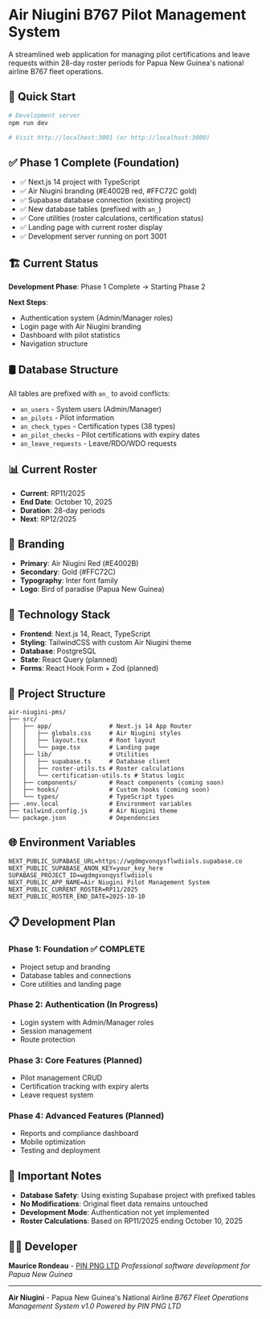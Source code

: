 # Air Niugini B767 Pilot Management System

A streamlined web application for managing pilot certifications and leave requests within 28-day roster periods for Papua New Guinea's national airline B767 fleet operations.

## 🚀 Quick Start

```bash
# Development server
npm run dev

# Visit http://localhost:3001 (or http://localhost:3000)
```

## ✅ Phase 1 Complete (Foundation)

- ✅ Next.js 14 project with TypeScript
- ✅ Air Niugini branding (#E4002B red, #FFC72C gold)
- ✅ Supabase database connection (existing project)
- ✅ New database tables (prefixed with `an_`)
- ✅ Core utilities (roster calculations, certification status)
- ✅ Landing page with current roster display
- ✅ Development server running on port 3001

## 🏗️ Current Status

**Development Phase**: Phase 1 Complete → Starting Phase 2

**Next Steps**:
- Authentication system (Admin/Manager roles)
- Login page with Air Niugini branding
- Dashboard with pilot statistics
- Navigation structure

## 🛢️ Database Structure

All tables are prefixed with `an_` to avoid conflicts:
- `an_users` - System users (Admin/Manager)
- `an_pilots` - Pilot information
- `an_check_types` - Certification types (38 types)
- `an_pilot_checks` - Pilot certifications with expiry dates
- `an_leave_requests` - Leave/RDO/WDO requests

## 📊 Current Roster

- **Current**: RP11/2025
- **End Date**: October 10, 2025
- **Duration**: 28-day periods
- **Next**: RP12/2025

## 🎨 Branding

- **Primary**: Air Niugini Red (#E4002B)
- **Secondary**: Gold (#FFC72C)
- **Typography**: Inter font family
- **Logo**: Bird of paradise (Papua New Guinea)

## 🔧 Technology Stack

- **Frontend**: Next.js 14, React, TypeScript
- **Styling**: TailwindCSS with custom Air Niugini theme
- **Database**: PostgreSQL
- **State**: React Query (planned)
- **Forms**: React Hook Form + Zod (planned)

## 📁 Project Structure

```
air-niugini-pms/
├── src/
│   ├── app/                # Next.js 14 App Router
│   │   ├── globals.css     # Air Niugini styles
│   │   ├── layout.tsx      # Root layout
│   │   └── page.tsx        # Landing page
│   ├── lib/                # Utilities
│   │   ├── supabase.ts     # Database client
│   │   ├── roster-utils.ts # Roster calculations
│   │   └── certification-utils.ts # Status logic
│   ├── components/         # React components (coming soon)
│   ├── hooks/              # Custom hooks (coming soon)
│   └── types/              # TypeScript types
├── .env.local              # Environment variables
├── tailwind.config.js      # Air Niugini theme
└── package.json            # Dependencies
```

## 🌐 Environment Variables

```env
NEXT_PUBLIC_SUPABASE_URL=https://wgdmgvonqysflwdiiols.supabase.co
NEXT_PUBLIC_SUPABASE_ANON_KEY=your_key_here
SUPABASE_PROJECT_ID=wgdmgvonqysflwdiiols
NEXT_PUBLIC_APP_NAME=Air Niugini Pilot Management System
NEXT_PUBLIC_CURRENT_ROSTER=RP11/2025
NEXT_PUBLIC_ROSTER_END_DATE=2025-10-10
```

## 📋 Development Plan

### Phase 1: Foundation ✅ COMPLETE
- Project setup and branding
- Database tables and connections
- Core utilities and landing page

### Phase 2: Authentication (In Progress)
- Login system with Admin/Manager roles
- Session management
- Route protection

### Phase 3: Core Features (Planned)
- Pilot management CRUD
- Certification tracking with expiry alerts
- Leave request system

### Phase 4: Advanced Features (Planned)
- Reports and compliance dashboard
- Mobile optimization
- Testing and deployment

## 🚨 Important Notes

- **Database Safety**: Using existing Supabase project with prefixed tables
- **No Modifications**: Original fleet data remains untouched
- **Development Mode**: Authentication not yet implemented
- **Roster Calculations**: Based on RP11/2025 ending October 10, 2025

## 👨‍💻 Developer

**Maurice Rondeau** - [PIN PNG LTD](https://pinpng.com)
*Professional software development for Papua New Guinea*

---

**Air Niugini** - Papua New Guinea's National Airline
*B767 Fleet Operations Management System v1.0*
*Powered by PIN PNG LTD*